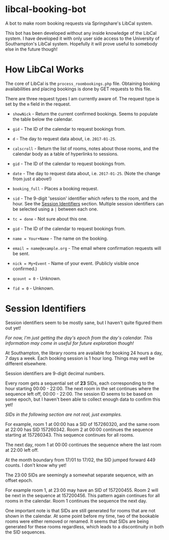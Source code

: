 # libcal-booking-bot
A bot to make room booking requests via Springshare's LibCal system.

This bot has been developed without any inside knowledge of the LibCal system. 
I have developed it with only user side access to the University of 
Southampton's LibCal system. Hopefully it will prove useful to somebody else 
in the future though!

# How LibCal Works

The core of LibCal is the `process_roombookings.php` file. Obtaining booking 
availabilities and placing bookings is done by GET requests to this file.

There are three request types I am currently aware of. The request type is set 
by the `m` field in the request.

* `showNick` - Return the current confirmed bookings. Seems to populate the 
table below the calendar.

 * `gid` - The ID of the calendar to request bookings from.
 * `d` - The day to request data about, i.e. `2017-01-25`.

* `calscroll` - Return the list of rooms, notes about those rooms, and the 
calendar body as a table of hyperlinks to sessions.

 * `gid` - The ID of the calendar to request bookings from.
 * `date` - The day to request data about, i.e. `2017-01-25`. (Note the change 
   from just `d` above!)

* `booking_full` - Places a booking request.
 * `sid` - The 9-digit 'session' identifier which refers to the room, and the 
   hour. See the [Session Identifiers](#session-identifiers) section. Multiple session 
   identifiers can be selected using a `|` between each one.
 * `tc = done` - Not sure about this one.
 * `gid` - The ID of the calendar to request bookings from.
 * `name = Your+Name` - The name on the booking.
 * `email = name@example.org` - The email where confirmation requests will be sent.
 * `nick = My+Event` - Name of your event. (Publicly visible once confirmed.)
 * `qcount = 0` - Unknown.
 * `fid = 0` - Unknown.

# Session Identifiers

Session identifiers seem to be mostly sane, but I haven't quite figured them 
out yet!

*For now, I'm just getting the day's epoch from the day's calendar. This 
information may come in useful for future exploration though!*

At Southampton, the library rooms are available for booking 24 hours a day, 7 
days a week. Each booking session is 1 hour long. Things may well be different 
elsewhere.

Session identifiers are 9-digit decimal numbers.

Every room gets a sequential set of **23** SIDs, each corresponding to the 
hour starting 00:00 - 22:00. The next room in the set continues where the 
sequence left off, 00:00 - 22:00. The session ID seems to be based on some 
epoch, but I haven't been able to collect enough data to confirm this yet!

*SIDs in the following section are not real, just examples.*

For example, room 1 at 00:00 has a SID of 157260320, and the same room at 
22:00 has SID 157260342. Room 2 at 00:00 continues the sequence starting at 
157260343. This sequence continues for all rooms.

The next day, room 1 at 00:00 continues the sequence where the last room at 
22:00 left off.

At the month boundary from 17/01 to 17/02, the SID jumped forward 449 counts. 
I don't know why yet!

The 23:00 SIDs are seemingly a somewhat separate sequence, with an offset 
epoch.

For example room 1, at 23:00 may have an SID of 157200455. Room 2 will be next 
in the sequence at 157200456. This pattern again continues for all rooms in 
the calendar. Room 1 continues the sequence the next day.

One important note is that SIDs are still generated for rooms that are not 
shown in the calendar. At some point before my time, two of the bookable rooms 
were either removed or renamed. It seems that SIDs are being generated for 
these rooms regardless, which leads to a discontinuity in both the SID 
sequences.

